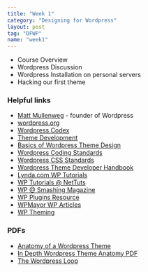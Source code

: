 ```yaml
---
title: "Week 1"
category: "Designing for Wordpress"
layout: post
tag: "DFWP"
name: "week1"
---
```


*   Course Overview
*   Wordpress Discussion
*   Wordpress Installation on personal servers
*   Hacking our first theme

### Helpful links

* [Matt Mullenweg](http://ma.tt) - founder of Wordpress
* [wordpress.org](http://wordpress.org/)
* [Wordpress Codex](http://codex.wordpress.org/)
* [Theme Development](http://codex.wordpress.org/Theme_Development)
* [Basics of Wordpress Theme Design](http://codex.wordpress.org/Site_Design_and_Layout)
* [Wordpress Coding Standards](http://make.wordpress.org/core/handbook/coding-standards/)
* [Wordpress CSS Standards](http://make.wordpress.org/core/handbook/coding-standards/css/)
* [Wordpress Theme Developer Handbook](http://make.wordpress.org/docs/theme-developer-handbook/)
* [Lynda.com WP Tutorials](http://www.lynda.com/WordPress-training-tutorials/330-0.html?utm_source=google&utm_medium=cpc&utm_campaign=Search-Web-WordPress&utm_content=ureRplKB&utm_term=%2Bwordpress%20%2Btutorials&gclid=CMuw2trWybUCFcLHtAod2TQAcA)
* [WP Tutorials @ NetTuts](http://net.tutsplus.com/tag/wordpress/)
* [WP @ Smashing Magazine](http://wp.smashingmagazine.com/)
* [WP Plugins Resource](http://codex.wordpress.org/Plugin_Resources)
* [WPMayor WP Articles](http://www.wpmayor.com/)
* [WP Theming](http://wptheming.com/)


### PDFs

* [Anatomy of a Wordpress Theme](media/wordpress/anatomyWordPressTheme.pdf)
* [In Depth Wordpress Theme Anatomy PDF](media/wpThemeAnatomy.pdf)
* [The Wordpress Loop](media/loopWPFileSystem.pdf)